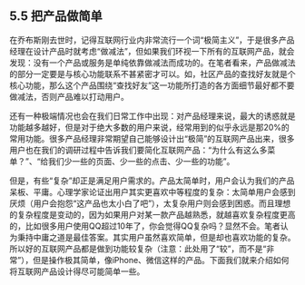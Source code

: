## 5.5 把产品做简单

在乔布斯刚去世时，记得互联网行业内非常流行一个词“极简主义”，于是很多产品经理在设计产品时就考虑“做减法”，但如果我们环视一下所有的互联网产品，就会发现：没有一个产品或服务是单纯依靠做减法而成功的。在笔者看来，产品做减法的部分一定要是与核心功能联系不甚紧密才可以。如，社区产品的查找好友就是个核心功能，那么这个产品围绕“查找好友”这一功能所打造的各方面细节最好都不要做减法，否则产品难以打动用户。

还有一种极端情况也会在我们日常工作中出现：对产品经理来说，最大的诱惑就是功能越多越好，但是对于绝大多数的用户来说，经常用到的似乎永远是那20%的常用功能。很多产品经理非常期望自己能够设计出“极简”的互联网产品出来，很多用户也在我们的调研过程中告诉我们要简化互联网产品：“为什么有这么多菜单？”、“给我们少一些的页面、少一些的点击、少一些的功能”。

但是，有些“复杂”却正是满足用户需求的。产品太简单时，用户会认为我们的产品呆板、平庸。心理学家论证出用户其实更喜欢中等程度的复杂：太简单用户会感到厌烦（用户会抱怨“这产品也太小白了吧”），太复杂用户则会感到困惑。而且理想的复杂程度是变动的，因为如果用户对某一款产品越熟悉，就越喜欢复杂程度更高的，比如很多用户使用QQ超过10年了，你会觉得QQ复杂吗？显然不会。笔者认为秉持中庸之道是最佳答案。其实用户虽然喜欢简单，但是却也喜欢功能的复杂。所以好的互联网产品都是做到功能较复杂（注意：此处用了“较”，而不是“非常”），但是操作极其简单，像iPhone、微信这样的产品。下面我们就来介绍如何将互联网产品设计得尽可能简单一些。
